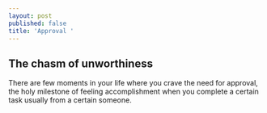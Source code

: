 ```yaml
---
layout: post
published: false
title: 'Approval '
---
```

## The chasm of unworthiness 

There are few moments in your life where you crave the need for approval, the holy milestone of feeling accomplishment when you complete a certain task usually from a certain someone.